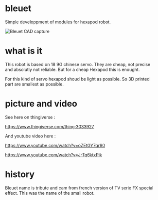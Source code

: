 # bleuet

Simple developpment of modules for hexapod robot. 

![Bleuet CAD capture](https://cdn.thingiverse.com/renders/77/0f/76/15/db/889dc21fe4dc405bde13bdf2ec3f8d72_preview_featured.JPG)

# what is it 

This robot is based on 18 9G chinese servo. They are cheap, not precise and absolutly not reliable.
But for a cheap Hexapod this is enought. 

For this kind of servo hexapod shoud be light as possible. So 3D printed part are smallest as possible.

# picture and video

See here on thingiverse :

https://www.thingiverse.com/thing:3033927

And youtube video here : 

https://www.youtube.com/watch?v=oZEtGY7qr90

https://www.youtube.com/watch?v=J-Tq6ktxPik

# history

Bleuet name is tribute and cam from french version of TV serie FX special effect. This was the name of the small robot.
